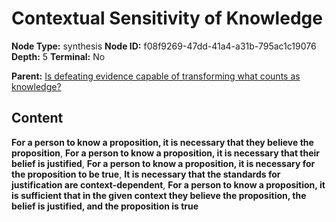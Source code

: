 # Contextual Sensitivity of Knowledge

**Node Type:** synthesis
**Node ID:** f08f9269-47dd-41a4-a31b-795ac1c19076
**Depth:** 5
**Terminal:** No

**Parent:** [Is defeating evidence capable of transforming what counts as knowledge?](is-defeating-evidence-capable-of-transforming-what-counts-as-knowledge-antithesis-cad95d08-7754-454d-8867-fb7d2dabafbd.md)

## Content

**For a person to know a proposition, it is necessary that they believe the proposition**, **For a person to know a proposition, it is necessary that their belief is justified**, **For a person to know a proposition, it is necessary for the proposition to be true**, **It is necessary that the standards for justification are context-dependent**, **For a person to know a proposition, it is sufficient that in the given context they believe the proposition, the belief is justified, and the proposition is true**
